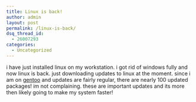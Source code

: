 ```yaml
---
title: Linux is back!
author: admin
layout: post
permalink: /linux-is-back/
dsq_thread_id:
  - 26007293
categories:
  - Uncategorized
---
```

i have just installed linux on my workstation. i got rid of windows fully and now linux is back. just downloading updates to linux at the moment. since i am on [gentoo][1] and updates are fairly regular, there are nearly 100 updated packages! im not complaining. these are important updates and its more then likely going to make my system faster!

 [1]: http://www.gentoo.org